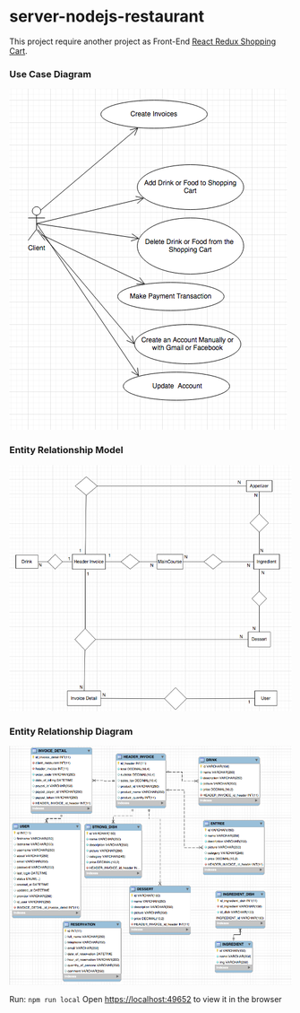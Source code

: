 # server-nodejs-restaurant

This project require another project as Front-End [React Redux Shopping Cart](https://github.com/LeoCR/react-redux-shopping-cart-restaurant).

### Use Case Diagram

<img src="screenshots/Use-Case-Diagram.png" alt="Use Case Diagram"/>

### Entity Relationship Model

<img src="screenshots/Entity-Relationship_Model.png" alt="Entity Relationship Model"/>

### Entity Relationship Diagram 

<img src="screenshots/Diagram-Entity-Relationship.png" alt="Entity Relationship Diagram"/>

Run: `npm run local`
Open [https://localhost:49652](https://localhost:49652) to view it in the browser
